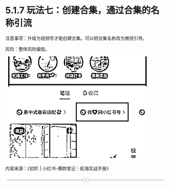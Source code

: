 # 5.1.7 玩法七：创建合集，通过合集的名称引流

注意事项：升级为视频号才能创建合集。可以把合集名称改为微信引导。

风险：整体风险偏低。

![](img/80e55d776ea373c21da303dca41bcaa7.png)

内容来源：《初阶 | 小红书-爆款笔记｜航海实战手册》

![](img/74240a2cc09bd64b6b952a3f347bc58e.png)